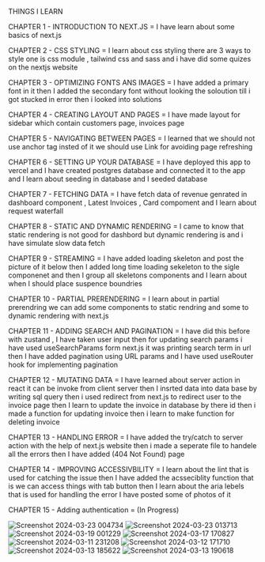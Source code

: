 THINGS I LEARN 


CHAPTER 1 - INTRODUCTION TO NEXT.JS  = I have learn about some basics of next.js

CHAPTER 2 - CSS STYLING = I learn about css styling there are 3 ways to style one is css module , tailwind css and sass and i have did some quizes on the nextjs website 

CHAPTER 3 - OPTIMIZING FONTS ANS IMAGES = I have added a primary font in it then I added the secondary font without looking the soloution till i got stucked in error then i looked into solutions 

CHAPTER 4 - CREATING LAYOUT AND PAGES = I have made layout for sidebar which contain customers page, invoices page

CHAPTER 5 - NAVIGATING BETWEEN PAGES = I learned that we should not use anchor tag insted of it we should use Link for avoiding page refreshing

CHAPTER 6 - SETTING UP YOUR DATABASE = I have deployed this app to vercel and  I have created postgres database and connected it to the app and I learn about seeding in database and I seeded database

CHAPTER 7 - FETCHING DATA = I have fetch data of revenue genrated in dashboard component , Latest Invoices , Card compoment and I learn about request waterfall

CHAPTER 8 - STATIC AND DYNAMIC RENDERING = I came to know that static rendering is not good for dashbord but dynamic rendering is and i have simulate slow data fetch

CHAPTER 9 - STREAMING = I have added loading skeleton and post the picture of it below then I added long time loading sekeleton to the sigle componenet and then I group all skeletons components and I learn about when I should place suspence boundries 

CHAPTER 10 - PARTIAL PRERENDERING = I learn about in partial prerendring we can add some components to static rendring and some to dynamic rendering with next.js

CHAPTER 11 - ADDING SEARCH AND PAGINATION = I have did this before with zustand , I have taken user input then for updating search params i have used useSearchParams form next.js it was printing search term in url then I have added pagination using URL params and I have used useRouter hook for implementing pagination 

CHAPTER 12 - MUTATING DATA = I have learned about server action in react it can be invoke from client server then I insrted data into data base  by writing sql query then i used redirect from next.js to redirect user to the invoice page then I learn to update the invoice in database by there id then i made a function for updating invoice then i learn to make function for deleting invoice 

CHAPTER 13 - HANDLING ERROR = I have added the try/catch to server action with the help of next.js website then i made a seperate file to handele all the errors then I have added (404 Not Found) page 

CHAPTER 14 - IMPROVING ACCESSIVBILITY =  I learn about the lint that is used for catching the issue then I have added the acsseciblity function that is we  can access things with tab button then I learn about the aria lebels that is used for handling the error I have posted some of photos of it

CHAPTER 15 - Adding authentication = (In Progress)


![Screenshot 2024-03-23 004734](https://github.com/subodh245/nextjs-dashboard/assets/118099441/fe1e6b90-3050-423b-a8fb-2a1b6a9a4f19)
![Screenshot 2024-03-23 013713](https://github.com/subodh245/nextjs-dashboard/assets/118099441/dc055e49-d604-44ba-9f43-63ebc84728fb)
![Screenshot 2024-03-19 001229](https://github.com/subodh245/nextjs-dashboard/assets/118099441/603eb2d3-5179-4b8e-80b6-157537d37dbb)
![Screenshot 2024-03-17 170827](https://github.com/subodh245/nextjs-dashboard/assets/118099441/5d9c3b12-08de-4534-885c-bd0e43f522ff)
![Screenshot 2024-03-11 231208](https://github.com/subodh245/nextjs-dashboard/assets/118099441/1fe15737-c5ee-48e4-8bfe-2d22a39539e8)
![Screenshot 2024-03-12 171710](https://github.com/subodh245/nextjs-dashboard/assets/118099441/7bff161b-8e13-4fd5-a2dc-08d04f089ca3)
![Screenshot 2024-03-13 185622](https://github.com/subodh245/nextjs-dashboard/assets/118099441/ea59a87d-363d-4114-bdbe-911be8b6dd36)
![Screenshot 2024-03-13 190618](https://github.com/subodh245/nextjs-dashboard/assets/118099441/55370d3c-7504-4c6a-94cd-3f71b6f769e2)




